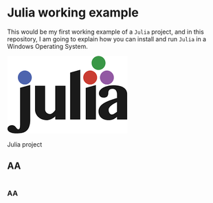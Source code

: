 # Julia working example

This would be my first working example of a `Julia` project, and in this repository, I am going to explain how you can install and run `Julia` in a Windows Operating System.

!["image"](logo.png)

Julia project

## AA

```

```

### AA
